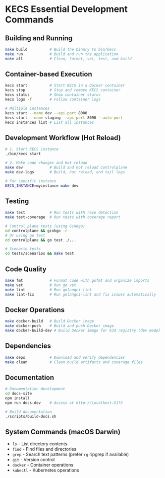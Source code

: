 # KECS Essential Development Commands

## Building and Running
```bash
make build          # Build the binary to bin/kecs
make run            # Build and run the application
make all            # Clean, format, vet, test, and build
```

## Container-based Execution
```bash
kecs start          # Start KECS in a Docker container
kecs stop           # Stop and remove KECS container
kecs status         # Show container status
kecs logs -f        # Follow container logs

# Multiple instances
kecs start --name dev --api-port 8080
kecs start --name staging --api-port 8090 --auto-port
kecs instances list # List all instances
```

## Development Workflow (Hot Reload)
```bash
# 1. Start KECS instance
./bin/kecs start

# 2. Make code changes and hot reload
make dev            # Build and hot reload controlplane
make dev-logs       # Build, hot reload, and tail logs

# For specific instance
KECS_INSTANCE=myinstance make dev
```

## Testing
```bash
make test           # Run tests with race detection
make test-coverage  # Run tests with coverage report

# Control plane tests (using Ginkgo)
cd controlplane && ginkgo -r
# Or using go test
cd controlplane && go test ./...

# Scenario tests
cd tests/scenarios && make test
```

## Code Quality
```bash
make fmt            # Format code with gofmt and organize imports
make vet            # Run go vet
make lint           # Run golangci-lint
make lint-fix       # Run golangci-lint and fix issues automatically
```

## Docker Operations
```bash
make docker-build   # Build Docker image
make docker-push    # Build and push Docker image
make docker-build-dev # Build Docker image for k3d registry (dev mode)
```

## Dependencies
```bash
make deps           # Download and verify dependencies
make clean          # Clean build artifacts and coverage files
```

## Documentation
```bash
# Documentation development
cd docs-site
npm install
npm run docs:dev    # Access at http://localhost:5173

# Build documentation
./scripts/build-docs.sh
```

## System Commands (macOS Darwin)
- `ls` - List directory contents
- `find` - Find files and directories
- `grep` - Search text patterns (prefer `rg` ripgrep if available)
- `git` - Version control
- `docker` - Container operations
- `kubectl` - Kubernetes operations